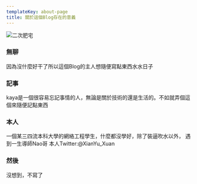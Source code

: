 ```yaml
---
templateKey: about-page
title: 關於這個Blog存在的意義
---
```

![二次肥宅](/img/sample_627dbc70cf62208e2aa19ffa04dc09c1.jpg)

### 無聊

因為沒什麼好干了所以這個Blog的主人想隨便寫點東西水水日子

### 記事

kaya是一個很容易忘記事情的人，無論是關於技術的還是生活的。不如就弄個這個來隨便記點東西

### 本人

一個某三四流本科大學的網絡工程學生，什麼都沒學好，除了裝逼吹水以外，
遇到一生導師Nao哥
本人Twitter:@XianYu_Xuan

### 然後

沒想到，不寫了

